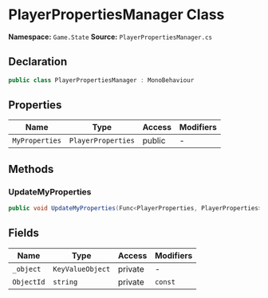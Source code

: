 # PlayerPropertiesManager Class

**Namespace:** `Game.State`
**Source:** `PlayerPropertiesManager.cs`

## Declaration

```csharp
public class PlayerPropertiesManager : MonoBehaviour
```

## Properties

| Name | Type | Access | Modifiers |
|------|------|--------|-----------|
| `MyProperties` | `PlayerProperties` | public | - |

## Methods

### UpdateMyProperties

```csharp
public void UpdateMyProperties(Func<PlayerProperties, PlayerProperties> action)
```

## Fields

| Name | Type | Access | Modifiers |
|------|------|--------|-----------|
| `_object` | `KeyValueObject` | private | - |
| `ObjectId` | `string` | private | `const` |

